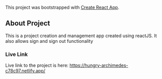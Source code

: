 This project was bootstrapped with [Create React App](https://github.com/facebook/create-react-app).

## About Project

This is a project creation and management app created using reactJS. It also allows sign and sign out functionality

### Live Link

Live link to the project is here: https://hungry-archimedes-c78c97.netlify.app/
